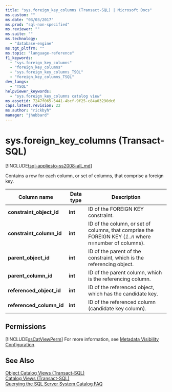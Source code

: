 ```yaml
---
title: "sys.foreign_key_columns (Transact-SQL) | Microsoft Docs"
ms.custom: ""
ms.date: "03/03/2017"
ms.prod: "sql-non-specified"
ms.reviewer: ""
ms.suite: ""
ms.technology: 
  - "database-engine"
ms.tgt_pltfrm: ""
ms.topic: "language-reference"
f1_keywords: 
  - "sys.foreign_key_columns"
  - "foreign_key_columns"
  - "sys.foreign_key_columns_TSQL"
  - "foreign_key_columns_TSQL"
dev_langs: 
  - "TSQL"
helpviewer_keywords: 
  - "sys.foreign_key_columns catalog view"
ms.assetid: 7247f065-5441-4bcf-9f25-c84a03290dc6
caps.latest.revision: 22
ms.author: "rickbyh"
manager: "jhubbard"
---
```

# sys.foreign_key_columns (Transact-SQL)
[!INCLUDE[tsql-appliesto-ss2008-all_md](../../../a9retired/includes/tsql-appliesto-ss2008-all-md.md)]

  Contains a row for each column, or set of columns, that comprise a foreign key.  
  
|Column name|Data type|Description|  
|-----------------|---------------|-----------------|  
|**constraint_object_id**|**int**|ID of the FOREIGN KEY constraint.|  
|**constraint_column_id**|**int**|ID of the column, or set of columns, that comprise the FOREIGN KEY (*1..n* where n=number of columns).|  
|**parent_object_id**|**int**|ID of the parent of the constraint, which is the referencing object.|  
|**parent_column_id**|**int**|ID of the parent column, which is the referencing column.|  
|**referenced_object_id**|**int**|ID of the referenced object, which has the candidate key.|  
|**referenced_column_id**|**int**|ID of the referenced column (candidate key column).|  
  
## Permissions  
 [!INCLUDE[ssCatViewPerm](../../../relational-databases/reference/system-catalog-views/includes/sscatviewperm-md.md)] For more information, see [Metadata Visibility Configuration](../../../relational-databases/security/metadata-visibility-configuration.md).  
  
## See Also  
 [Object Catalog Views &#40;Transact-SQL&#41;](../../../relational-databases/reference/system-catalog-views/object-catalog-views-transact-sql.md)   
 [Catalog Views &#40;Transact-SQL&#41;](../../../relational-databases/reference/system-catalog-views/catalog-views-transact-sql.md)   
 [Querying the SQL Server System Catalog FAQ](../../../relational-databases/reference/system-catalog-views/querying-the-sql-server-system-catalog-faq.md)  
  
  
